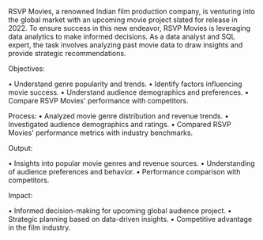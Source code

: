 RSVP Movies, a renowned Indian film production company, is venturing into the global market with an upcoming movie project slated for release in 2022. To ensure success in this new endeavor, RSVP Movies is leveraging data analytics to make informed decisions. As a data analyst and SQL expert, the task involves analyzing past movie data to draw insights and provide strategic recommendations.

Objectives:

•	Understand genre popularity and trends.
•	Identify factors influencing movie success.
•	Understand audience demographics and preferences.
•	Compare RSVP Movies' performance with competitors.

Process: 
•	Analyzed movie genre distribution and revenue trends.
•	Investigated audience demographics and ratings.
•	Compared RSVP Movies' performance metrics with industry benchmarks.

Output:

•	Insights into popular movie genres and revenue sources.
•	Understanding of audience preferences and behavior.
•	Performance comparison with competitors.

Impact:

•	Informed decision-making for upcoming global audience project.
•	Strategic planning based on data-driven insights.
•	Competitive advantage in the film industry.
